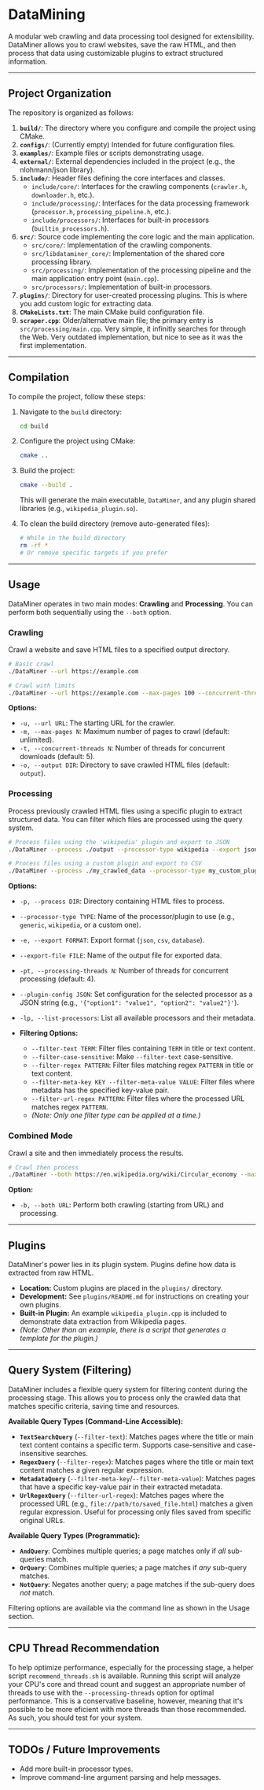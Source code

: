 # DataMining

A modular web crawling and data processing tool designed for extensibility. DataMiner allows you to crawl websites, save the raw HTML, and then process that data using customizable plugins to extract structured information.

---

## Project Organization

The repository is organized as follows:

1.  **`build/`**: The directory where you configure and compile the project using CMake.
2.  **`configs/`**: (Currently empty) Intended for future configuration files.
3.  **`examples/`**: Example files or scripts demonstrating usage.
4.  **`external/`**: External dependencies included in the project (e.g., the nlohmann/json library).
5.  **`include/`**: Header files defining the core interfaces and classes.
    *   `include/core/`: Interfaces for the crawling components (`crawler.h`, `downloader.h`, etc.).
    *   `include/processing/`: Interfaces for the data processing framework (`processor.h`, `processing_pipeline.h`, etc.).
    *   `include/processors/`: Interfaces for built-in processors (`builtin_processors.h`).
6.  **`src/`**: Source code implementing the core logic and the main application.
    *   `src/core/`: Implementation of the crawling components.
    *   `src/libdataminer_core/`: Implementation of the shared core processing library.
    *   `src/processing/`: Implementation of the processing pipeline and the main application entry point (`main.cpp`).
    *   `src/processors/`: Implementation of built-in processors.
7.  **`plugins/`**: Directory for user-created processing plugins. This is where you add custom logic for extracting data.
8.  **`CMakeLists.txt`**: The main CMake build configuration file.
9.  **`scraper.cpp`**: Older/alternative main file; the primary entry is `src/processing/main.cpp`. Very simple, it infinitly searches for through the Web. Very outdated implementation, but nice to see as it was the first implementation.

---

## Compilation

To compile the project, follow these steps:

1.  Navigate to the `build` directory:
    ```bash
    cd build
    ```
2.  Configure the project using CMake:
    ```bash
    cmake ..
    ```
3.  Build the project:
    ```bash
    cmake --build .
    ```
    This will generate the main executable, `DataMiner`, and any plugin shared libraries (e.g., `wikipedia_plugin.so`).

4.  To clean the build directory (remove auto-generated files):
    ```bash
    # While in the build directory
    rm -rf *
    # Or remove specific targets if you prefer
    ```

---

## Usage

DataMiner operates in two main modes: **Crawling** and **Processing**. You can perform both sequentially using the `--both` option.

### Crawling

Crawl a website and save HTML files to a specified output directory.

```bash
# Basic crawl
./DataMiner --url https://example.com

# Crawl with limits
./DataMiner --url https://example.com --max-pages 100 --concurrent-threads 10 --output ./my_crawled_data
```

**Options:**
*   `-u, --url URL`: The starting URL for the crawler.
*   `-m, --max-pages N`: Maximum number of pages to crawl (default: unlimited).
*   `-t, --concurrent-threads N`: Number of threads for concurrent downloads (default: 5).
*   `-o, --output DIR`: Directory to save crawled HTML files (default: `output`).

### Processing

Process previously crawled HTML files using a specific plugin to extract structured data. You can filter which files are processed using the query system.

```bash
# Process files using the 'wikipedia' plugin and export to JSON
./DataMiner --process ./output --processor-type wikipedia --export json --export-file wikipedia_data.json

# Process files using a custom plugin and export to CSV
./DataMiner --process ./my_crawled_data --processor-type my_custom_plugin --export csv --export-file results.csv
```

**Options:**
*   `-p, --process DIR`: Directory containing HTML files to process.
*   `--processor-type TYPE`: Name of the processor/plugin to use (e.g., `generic`, `wikipedia`, or a custom one).
*   `-e, --export FORMAT`: Export format (`json`, `csv`, `database`).
*   `--export-file FILE`: Name of the output file for exported data.
*   `-pt, --processing-threads N`: Number of threads for concurrent processing (default: 4).
*   `--plugin-config JSON`: Set configuration for the selected processor as a JSON string (e.g., `'{"option1": "value1", "option2": "value2"}'`).
*   `-lp, --list-processors`: List all available processors and their metadata.

*   **Filtering Options:**
    *   `--filter-text TERM`: Filter files containing `TERM` in title or text content.
    *   `--filter-case-sensitive`: Make `--filter-text` case-sensitive.
    *   `--filter-regex PATTERN`: Filter files matching regex `PATTERN` in title or text content.
    *   `--filter-meta-key KEY --filter-meta-value VALUE`: Filter files where metadata has the specified key-value pair.
    *   `--filter-url-regex PATTERN`: Filter files where the processed URL matches regex `PATTERN`.
    *   *(Note: Only one filter type can be applied at a time.)*


### Combined Mode

Crawl a site and then immediately process the results.

```bash
# Crawl then process
./DataMiner --both https://en.wikipedia.org/wiki/Circular_economy --max-pages 50 --processor-type wikipedia --export json --export-file ce_wikipedia_data.json
```

**Option:**
*   `-b, --both URL`: Perform both crawling (starting from URL) and processing.

---

## Plugins

DataMiner's power lies in its plugin system. Plugins define how data is extracted from raw HTML.

*   **Location:** Custom plugins are placed in the `plugins/` directory.
*   **Development:** See `plugins/README.md` for instructions on creating your own plugins.
*   **Built-in Plugin:** An example `wikipedia_plugin.cpp` is included to demonstrate data extraction from Wikipedia pages.
*   *(Note: Other than an example, there is a script that generates a template for the plugin.)*

---

## Query System (Filtering)

DataMiner includes a flexible query system for filtering content during the processing stage. This allows you to process only the crawled data that matches specific criteria, saving time and resources.

**Available Query Types (Command-Line Accessible):**
*   **`TextSearchQuery`** (`--filter-text`): Matches pages where the title or main text content contains a specific term. Supports case-sensitive and case-insensitive searches.
*   **`RegexQuery`** (`--filter-regex`): Matches pages where the title or main text content matches a given regular expression.
*   **`MetadataQuery`** (`--filter-meta-key`/`--filter-meta-value`): Matches pages that have a specific key-value pair in their extracted metadata.
*   **`UrlRegexQuery`** (`--filter-url-regex`): Matches pages where the processed URL (e.g., `file://path/to/saved_file.html`) matches a given regular expression. Useful for processing only files saved from specific original URLs.

**Available Query Types (Programmatic):**
*   **`AndQuery`**: Combines multiple queries; a page matches only if *all* sub-queries match.
*   **`OrQuery`**: Combines multiple queries; a page matches if *any* sub-query matches.
*   **`NotQuery`**: Negates another query; a page matches if the sub-query does *not* match.

Filtering options are available via the command line as shown in the Usage section.

---

## CPU Thread Recommendation 

To help optimize performance, especially for the processing stage, a helper script `recommend_threads.sh` is available. Running this script will analyze your CPU's core and thread count and suggest an appropriate number of threads to use with the `--processing-threads` option for optimal performance. This is a conservative baseline, however, meaning that it's possible to be more eficient with more threads than those recommended. As such, you should test for your system.

---

## TODOs / Future Improvements

*   Add more built-in processor types.
*   Improve command-line argument parsing and help messages.
